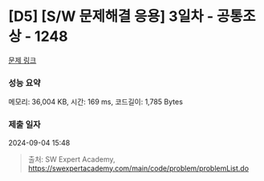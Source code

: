 # [D5] [S/W 문제해결 응용] 3일차 - 공통조상 - 1248 

[문제 링크](https://swexpertacademy.com/main/code/problem/problemDetail.do?contestProbId=AV15PTkqAPYCFAYD) 

### 성능 요약

메모리: 36,004 KB, 시간: 169 ms, 코드길이: 1,785 Bytes

### 제출 일자

2024-09-04 15:48



> 출처: SW Expert Academy, https://swexpertacademy.com/main/code/problem/problemList.do